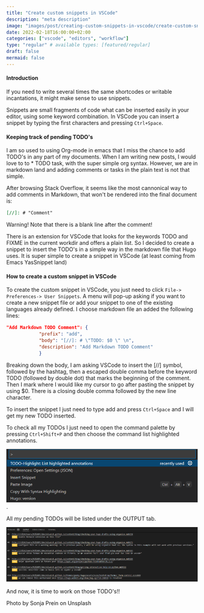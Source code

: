 ```yaml
---
title: "Create custom snippets in VSCode"
description: "meta description"
image: "images/post/creating-custom-snippets-in-vscode/create-custom-snippets-in-vscode.png"
date: 2022-02-18T16:00:00+02:00
categories: ["vscode", "editors", "workflow"]
type: "regular" # available types: [featured/regular]
draft: false
mermaid: false
---
```

#### Introduction

If you need to write several times the same shortcodes or writable incantations, it might make sense to use snippets.

Snippets are small fragments of code what can be inserted easily in your editor, using some keyword combination. In VSCode you can insert a snippet by typing the first characters and pressing `Ctrl+Space`.

#### Keeping track of pending TODO's

I am so used to using Org-mode in emacs that I miss the chance to add TODO's in any part of my documents. When I am writing new posts, I would love to to * TODO task, with the super simple org syntax. However, we are in markdown land and adding comments or tasks in the plain text is not that simple.

After browsing Stack Overflow, it seems like the most cannonical way to add comments in Markdown, that won't be rendered into the final document is:

```markdown
[//]: # "Comment"

```

Warning! Note that there is a blank line after the comment!

There is an extension for VSCode that looks for the keywords TODO and FIXME in the current workdir and offers a plain list. So I decided to create a snippet to insert the TODO's in a simple way in the markdown file that Hugo uses. It is super simple to create a snippet in VSCode (at least coming from Emacs YasSnippet land)

#### How to create a custom snippet in VSCode

To create the custom snippet in VSCode, you just need to click `File-> Preferences-> User Snippets`. A menu will pop-up asking if you want to create a new snippet file or add your snippet to one of the existing languages already defined. I choose markdown file an added the following lines:

```json
"Add Markdown TODO Comment": {
            "prefix": "add",
            "body": "[//]: # \"TODO: $0 \" \n",
            "description": "Add Markdown TODO Comment"
            }
```

Breaking down the body, I am asking VSCode to insert the [//] symbol, followed by the hashtag, then a escaped double comma before the keyword TODO (followed by double dot) that marks the beginning of the comment. Then I mark where I would like my cursor to go after pasting the snippet by using $0. There is a closing double comma followed by the new line character.

To insert the snippet I just need to type add and press `Ctrl+Space` and I will get my new TODO inserted.

To check all my TODOs I just need to open the command palette by pressing `Ctrl+Shift+P` and then choose the command list highlighted annotations.

![command palette](images/post/creating-custom-snippets-in-vscode/list-highlight-todo.png).

All my pending TODOs will be listed under the OUTPUT tab.

![sample list of pending todos](images/post/creating-custom-snippets-in-vscode/list-of-pending-todos.png)

And now, it is time to work on those TODO's!!

Photo by Sonja Prein on Unsplash
